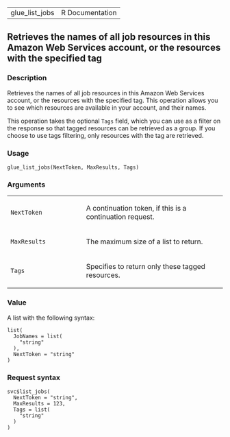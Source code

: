 <table style="width: 100%;">
<tbody>
<tr class="odd">
<td>glue_list_jobs</td>
<td style="text-align: right;">R Documentation</td>
</tr>
</tbody>
</table>

## Retrieves the names of all job resources in this Amazon Web Services account, or the resources with the specified tag

### Description

Retrieves the names of all job resources in this Amazon Web Services
account, or the resources with the specified tag. This operation allows
you to see which resources are available in your account, and their
names.

This operation takes the optional `Tags` field, which you can use as a
filter on the response so that tagged resources can be retrieved as a
group. If you choose to use tags filtering, only resources with the tag
are retrieved.

### Usage

    glue_list_jobs(NextToken, MaxResults, Tags)

### Arguments

<table>
<colgroup>
<col style="width: 35%" />
<col style="width: 65%" />
</colgroup>
<tbody>
<tr class="odd">
<td><code id="glue_list_jobs_:_NextToken">NextToken</code></td>
<td><p>A continuation token, if this is a continuation request.</p></td>
</tr>
<tr class="even">
<td><code id="glue_list_jobs_:_MaxResults">MaxResults</code></td>
<td><p>The maximum size of a list to return.</p></td>
</tr>
<tr class="odd">
<td><code id="glue_list_jobs_:_Tags">Tags</code></td>
<td><p>Specifies to return only these tagged resources.</p></td>
</tr>
</tbody>
</table>

### Value

A list with the following syntax:

    list(
      JobNames = list(
        "string"
      ),
      NextToken = "string"
    )

### Request syntax

    svc$list_jobs(
      NextToken = "string",
      MaxResults = 123,
      Tags = list(
        "string"
      )
    )
